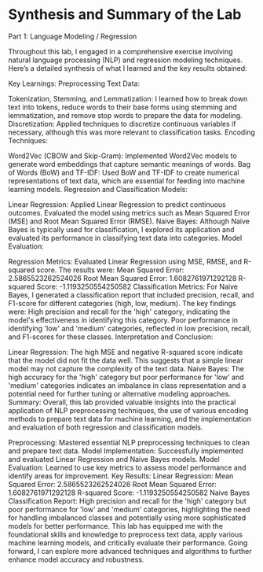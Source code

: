 # Synthesis and Summary of the Lab
Part 1: Language Modeling / Regression

Throughout this lab, I engaged in a comprehensive exercise involving natural language processing (NLP) and regression modeling techniques. Here’s a detailed synthesis of what I learned and the key results obtained:

Key Learnings:
Preprocessing Text Data:

Tokenization, Stemming, and Lemmatization: I learned how to break down text into tokens, reduce words to their base forms using stemming and lemmatization, and remove stop words to prepare the data for modeling.
Discretization: Applied techniques to discretize continuous variables if necessary, although this was more relevant to classification tasks.
Encoding Techniques:

Word2Vec (CBOW and Skip-Gram): Implemented Word2Vec models to generate word embeddings that capture semantic meanings of words.
Bag of Words (BoW) and TF-IDF: Used BoW and TF-IDF to create numerical representations of text data, which are essential for feeding into machine learning models.
Regression and Classification Models:

Linear Regression: Applied Linear Regression to predict continuous outcomes. Evaluated the model using metrics such as Mean Squared Error (MSE) and Root Mean Squared Error (RMSE).
Naive Bayes: Although Naive Bayes is typically used for classification, I explored its application and evaluated its performance in classifying text data into categories.
Model Evaluation:

Regression Metrics: Evaluated Linear Regression using MSE, RMSE, and R-squared score. The results were:
Mean Squared Error: 2.5865523262524026
Root Mean Squared Error: 1.6082761971292128
R-squared Score: -1.1193250554250582
Classification Metrics: For Naive Bayes, I generated a classification report that included precision, recall, and F1-score for different categories (high, low, medium). The key findings were:
High precision and recall for the 'high' category, indicating the model's effectiveness in identifying this category.
Poor performance in identifying 'low' and 'medium' categories, reflected in low precision, recall, and F1-scores for these classes.
Interpretation and Conclusion:

Linear Regression: The high MSE and negative R-squared score indicate that the model did not fit the data well. This suggests that a simple linear model may not capture the complexity of the text data.
Naive Bayes: The high accuracy for the 'high' category but poor performance for 'low' and 'medium' categories indicates an imbalance in class representation and a potential need for further tuning or alternative modeling approaches.
Summary:
Overall, this lab provided valuable insights into the practical application of NLP preprocessing techniques, the use of various encoding methods to prepare text data for machine learning, and the implementation and evaluation of both regression and classification models.

Preprocessing: Mastered essential NLP preprocessing techniques to clean and prepare text data.
Model Implementation: Successfully implemented and evaluated Linear Regression and Naive Bayes models.
Model Evaluation: Learned to use key metrics to assess model performance and identify areas for improvement.
Key Results:
Linear Regression:
Mean Squared Error: 2.5865523262524026
Root Mean Squared Error: 1.6082761971292128
R-squared Score: -1.1193250554250582
Naive Bayes Classification Report:
High precision and recall for the 'high' category but poor performance for 'low' and 'medium' categories, highlighting the need for handling imbalanced classes and potentially using more sophisticated models for better performance.
This lab has equipped me with the foundational skills and knowledge to preprocess text data, apply various machine learning models, and critically evaluate their performance. Going forward, I can explore more advanced techniques and algorithms to further enhance model accuracy and robustness.
